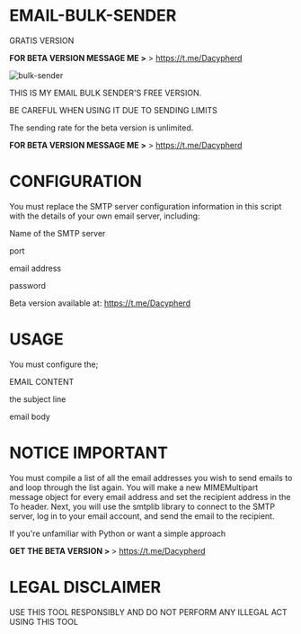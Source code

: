 # EMAIL-BULK-SENDER

GRATIS VERSION


 <strong> FOR BETA VERSION MESSAGE ME ></strong> > https://t.me/Dacypherd


![bulk-sender](https://user-images.githubusercontent.com/126171404/223137064-e81e443b-5ffd-4142-a33c-e85696551556.PNG)

THIS IS MY EMAIL BULK SENDER'S FREE VERSION.

BE CAREFUL WHEN USING IT DUE TO SENDING LIMITS

The sending rate for the beta version is unlimited.

 <strong> FOR BETA VERSION MESSAGE ME ></strong> > https://t.me/Dacypherd


# CONFIGURATION
You must replace the SMTP server configuration information in this script with the details of your own email server, including:

Name of the SMTP server

port

email address

password

Beta version available at:  https://t.me/Dacypherd

# USAGE
You must configure the;

EMAIL CONTENT

the subject line

email body

# NOTICE IMPORTANT
You must compile a list of all the email addresses you wish to send emails to and loop through the list again. You will make a new MIMEMultipart message object for every email address and set the recipient address in the To header. Next, you will use the smtplib library to connect to the SMTP server, log in to your email account, and send the email to the recipient.

If you're unfamiliar with Python or want a simple approach

 <strong>GET THE BETA VERSION > </strong> > https://t.me/Dacypherd


# LEGAL DISCLAIMER
USE THIS TOOL RESPONSIBLY AND DO NOT PERFORM ANY ILLEGAL ACT USING THIS TOOL
